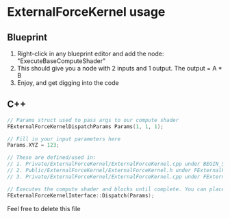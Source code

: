 # ExternalForceKernel usage

## Blueprint

1. Right-click in any blueprint editor and add the node: "ExecuteBaseComputeShader"
2. This should give you a node with 2 inputs and 1 output. The output = A * B
3. Enjoy, and get digging into the code

## C++

```cpp
// Params struct used to pass args to our compute shader
FExternalForceKernelDispatchParams Params(1, 1, 1);

// Fill in your input parameters here
Params.XYZ = 123;

// These are defined/used in:
// 1. Private/ExternalForceKernel/ExternalForceKernel.cpp under BEGIN_SHADER_PARAMETER_STRUCT
// 2. Public/ExternalForceKernel/ExternalForceKernel.h under FExternalForceKernelDispatchParams
// 3. Private/ExternalForceKernel/ExternalForceKernel.cpp under FExternalForceKernelInterface::DispatchRenderThread

// Executes the compute shader and blocks until complete. You can place outputs in the params struct
FExternalForceKernelInterface::Dispatch(Params);
```

Feel free to delete this file

